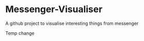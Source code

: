 # Messenger-Visualiser

A github project to visualise interesting things from messenger

Temp change